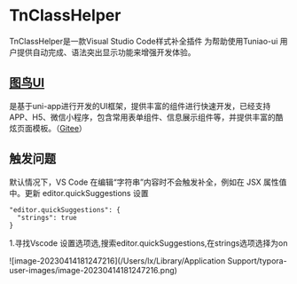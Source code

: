 # TnClassHelper

TnClassHelper是一款Visual Studio Code样式补全插件 为帮助使用Tuniao-ui 用户提供自动完成、语法突出显示功能来增强开发体验。

## [图鸟UI](https://ext.dcloud.net.cn/plugin?id=7088)

是基于uni-app进行开发的UI框架，提供丰富的组件进行快速开发，已经支持APP、H5、微信小程序，包含常用表单组件、信息展示组件等，并提供丰富的酷炫页面模板。（[Gitee](https://gitee.com/TSpecific/tuniao-ui)）

## 触发问题

默认情况下，VS Code 在编辑“字符串”内容时不会触发补全，例如在 JSX 属性值中。更新 editor.quickSuggestions 设置

```tsx
"editor.quickSuggestions": {
  "strings": true
}
```

1.寻找Vscode 设置选项选,搜索editor.quickSuggestions,在strings选项选择为on

![image-20230414181247216](/Users/lx/Library/Application Support/typora-user-images/image-20230414181247216.png)
